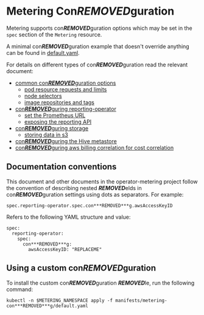 # Metering Con***REMOVED***guration

Metering supports con***REMOVED***guration options which may be set in the `spec` section of the `Metering` resource.

A minimal con***REMOVED***guration example that doesn't override anything can be found in [default.yaml](../manifests/metering-con***REMOVED***g/default.yaml).

For details on different types of con***REMOVED***guration read the relevant document:

- [common con***REMOVED***guration options](common-con***REMOVED***guration.md)
  - [pod resource requests and limits](common-con***REMOVED***guration.md#resource-requests-and-limits)
  - [node selectors](common-con***REMOVED***guration.md#node-selectors)
  - [image repositories and tags](common-con***REMOVED***guration.md#image-repositories-and-tags)
- [con***REMOVED***guring reporting-operator](con***REMOVED***guring-reporting-operator.md)
  - [set the Prometheus URL](con***REMOVED***guring-reporting-operator.md#prometheus-url)
  - [exposing the reporting API](con***REMOVED***guring-reporting-operator.md#exposing-the-reporting-api)
- [con***REMOVED***guring storage](con***REMOVED***guring-storage.md)
  - [storing data in s3](con***REMOVED***guring-storage.md#storing-data-in-s3)
- [con***REMOVED***guring the Hive metastore](con***REMOVED***guring-hive-metastore.md)
- [con***REMOVED***guring aws billing correlation for cost correlation](con***REMOVED***guring-aws-billing.md)

## Documentation conventions

This document and other documents in the operator-metering project follow the convention of describing nested ***REMOVED***elds in con***REMOVED***guration settings using dots as separators.
For example:

```
spec.reporting-operator.spec.con***REMOVED***g.awsAccessKeyID
```

Refers to the following YAML structure and value:

```
spec:
  reporting-operator:
    spec:
      con***REMOVED***g:
        awsAccessKeyID: "REPLACEME"
```

## Using a custom con***REMOVED***guration

To install the custom con***REMOVED***guration ***REMOVED***le, run the following command:

```
kubectl -n $METERING_NAMESPACE apply -f manifests/metering-con***REMOVED***g/default.yaml
```
